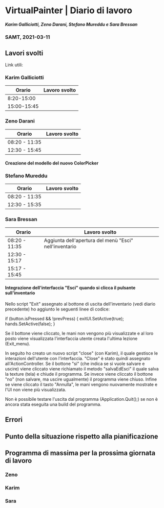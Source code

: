 # VirtualPainter | Diario di lavoro
##### Karim Galliciotti, Zeno Darani, Stefano Mureddu e Sara Bressan
### SAMT, 2021-03-11

## Lavori svolti

Link utili:


### Karim Galliciotti


|Orario        |Lavoro svolto                 |
|--------------|------------------------------|
|8:20-15:00| |
|15:00-15:45| |

### Zeno Darani


|Orario        |Lavoro svolto                 |
|--------------|------------------------------|
|08:20 - 11:35 | |
|12:30 - 15:45 | |

#### Creazione del modello del nuovo ColorPicker


### Stefano Mureddu


|Orario        |Lavoro svolto                 |
|--------------|------------------------------|
|08:20 - 11:35 ||
|12:30 - 15:35 ||


### Sara Bressan


|Orario        |Lavoro svolto                 |
|--------------|------------------------------|
|08:20 - 11:35 | Aggiunta dell'apertura del menù "Esci" nell'inventario |
|12:30 - 15:17 | |
|15:17 - 15:45 | |

#### Integrazione dell'interfaccia "Esci" quando si clicca il pulsante sull'inventario
Nello script "Exit" assegnato al bottone di uscita dell'inventario (vedi diario precedente)
ho aggiunto le seguenti linee di codice:

if (button.isPressed && !prevPress)
{
    exitUI.SetActive(true);
    hands.SetActive(false);
}

Se il bottone viene cliccato, le mani non vengono più visualizzate e al loro posto viene 
visualizzata l'interfaccia utente creata l'ultima lezione (Exit_menu).

In seguito ho creato un nuovo script "close" (con Karim), il quale gestisce le interazioni dell'utente con l'interfaccia.
"Close" è stato quindi assegnato all'ActionController.
Se il bottone "si" (che indica se si vuole salvare e uscire) viene cliccato viene richiamato il metodo "salvaEdEsci" il quale salva la texture (tela) e chiude il programma.
Se invece viene cliccato il bottone "no" (non salvare, ma uscire ugualmente) il programma viene chiuso.
Infine se viene cliccato il tasto "Annulla", le mani vengono nuovamente mostrate e l'UI non viene più visualizzata.

Non è possibile testare l'uscita dal programma (Application.Quit();) se non è ancora stata eseguita una build del programma.

## Errori


##  Punto della situazione rispetto alla pianificazione



## Programma di massima per la prossima giornata di lavoro
### Zeno


### Karim


### Sara
